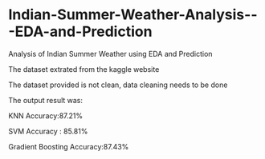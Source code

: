 # Indian-Summer-Weather-Analysis---EDA-and-Prediction
Analysis of Indian Summer Weather using EDA and Prediction

The dataset extrated from the kaggle website

The dataset provided is not clean, data cleaning needs to be done

The output result was:

KNN Accuracy:87.21%

SVM Accuracy : 85.81%

Gradient Boosting Accuracy:87.43%


